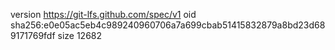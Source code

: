 version https://git-lfs.github.com/spec/v1
oid sha256:e0e05ac5eb4c989240960706a7a699cbab51415832879a8bd23d689171769fdf
size 12682
